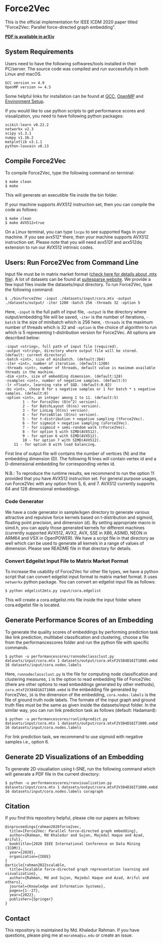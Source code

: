 # Force2Vec
This is the official implementation for IEEE ICDM 2020 paper titled "Force2Vec: Parallel force-directed graph embedding".

[**PDF is available in arXiv**](https://arxiv.org/pdf/2009.10035.pdf)

## System Requirements
Users need to have the following softwares/tools installed in their PC/server. The source code was compiled and run successfully in both Linux and macOS.
```
GCC version >= 4.9
OpenMP version >= 4.5
```
Some helpful links for installation can be found at [GCC](https://gcc.gnu.org/install/), [OpenMP](https://clang-omp.github.io) and [Environment Setup](http://heather.cs.ucdavis.edu/~matloff/158/ToolsInstructions.html#compile_openmp).

If you would like to use python scripts to get performance scores and visualization, you need to have following python packages:
```
scikit-learn v0.22.2
networkx v2.3
scipy v1.3.1
numpy v1.16.2
matplotlib v3.1.1
python-louvain v0.13
```

## Compile Force2Vec
To compile Force2Vec, type the following command on terminal:
```
$ make clean
$ make
```
This will generate an executible file inside the bin folder.

If your machine supports AVX512 instruction set, then you can compile the code as follows:
```
$ make clean
$ make AVX512=true
```
On a Linux terminal, you can type `lscpu` to see supported flags in your machine. If you see avx512\* there, then your machine supports AVX512 instruction set.
Please note that you will need avx512f and avx512dq extension to run our AVX512 intrinsic codes. 

## Users: Run Force2Vec from Command Line

Input file must be in matrix market format ([check here for details about .mtx file](https://math.nist.gov/MatrixMarket/formats.html)). A lot of datasets can be found at [suitesparse website](https://sparse.tamu.edu). We provide a few input files inside the  datasets/input directory. To run Force2Vec, type the following command:
```
$ ./bin/Force2Vec -input ./datasets/input/cora.mtx -output ./datasets/output/ -iter 1200 -batch 256 -threads 32 -option 5
```
Here, `-input` is the full path of input file, `-output` is the directory where output/embedding file will be saved, `-iter` is the number of iterations, `-batch` is the size of minibatch which is 256 here, `-threads` is the maximum number of threads which is 32 and `-option` is the choice of algorithm to run which is 5 representing t-distribution  version for Force2Vec. All options are described below:
```
-input <string>, full path of input file (required).
-output <string>, directory where output file will be stored. (default: current directory)
-batch <int>, size of minibatch. (default:384)
-iter <int>, number of iteration. (default:1200)
-threads <int>, number of threads, default value is maximum available threads in the machine.
-dim <int>, size of embedding dimension. (default:128)
-nsamples <int>, number of negative samples. (default:5)
-lr <float>, learning rate of SGD. (default:0.02)
-bs <int>, chose 0 for s negative samples or 1 for batch * s negative samples. (default:0)
-option <int>, an integer among 1 to 11. (default:5)
        1 - for Force2Vec (O(n^2) version).
        2 - for BatchLayout (O(ns) version).
        3 - for LinLog (O(ns) version).
        4 - for ForceAtlas (O(ns) version).
        5 - for t-distribution + negative sampling (tForce2Vec).
        6 - for sigmoid + negative sampling (sForce2Vec).
        7 - for sigmoid + semi-random walk (rForce2Vec).
        8 - for option 5 with SIMD(AVX512).
        9 - for option 6 with SIMD(AVX512).
        10 - for option 7 with SIMD(AVX512).
	11 - for option 8 with load balancing.
```
First line of output file will contains the number of vertices (N) and the embedding dimension (D). The following N lines will contain vertex id and a D-dimensional embedding for corresponding vertex id.

N.B.: To reproduce the runtime results, we recommend to run the option 11 provided that you have AVX512 instruction set. For general purpose usages, run Force2Vec with any option from  5, 6, and 7. AVX512 currently supports 64 and 128 dimensional embeddings.

### Code Generator ###
We have a code generator in sample/kgen directory to generate various attractive and repulsive force kernels based on t-distribution and sigmoid, floating point precision, and dimension (d). By setting appropriate macro in simd.h, you can apply those generated kernels for different machines (currently supported AVX512, AVX2, AVX, SSE in X86, ASIMD, NEON in ARM64 and VSX in OpenPOWER). We have a script file in that directory as well which can be used to generate all kernels in a range of values of dimension. Please see README file in that directory for details.    

### Convert Edgelist Input File to Matrix Market Format ###
To increase the usability of Force2Vec for other file types, we have a python script that can convert edgelist input format to matrix market format. It uses `networkx` python package. You can convert an edgelist input file as follows:
```
$ python edgelist2mtx.py input/cora.edgelist
``` 
This will create a cora.edgelist.mtx file inside the input folder where cora.edgelist file is located.


## Generate Performance Scores of an Embedding ##

To generate the  quality scores of embeddings by performing prediction task like link prediction, multilabel classification and clustering, choose a file from the performancescores folder and run the python file with specific commands.

```
$ python -u performancescores/runnodeclassclust.py datasets/input/cora.mtx 1 datasets/output/cora.mtxF2V384D16IT1000.embd 16 datasets/input/cora.nodes.labels
```
Here, `runnodeclassclust.py` is the file for computing node classification and clustering measures, `1` is the option to read embedding file of Force2Vec (there are other options to read embeddings generated by other methods), `cora.mtxF2V384D16IT1000.embd` is the embedding file generated by Force2Vec, `16` is the dimension of the embedding, `cora.nodes.labels` is the file of ground truth node labels. The formate of the input graph and ground truth files must be the same as given inside the datasets/input folder. In the similar way, you can run link prediction task as follows (default: Hadamard):

```
$ python -u performancescores/runlinkpredict.py datasets/input/cora.mtx 1 datasets/output/cora.mtxF2V384D16IT1000.embd 16 datasets/input/cora.nodes.labels
```
For link prediction task, we recommend to use sigmoid with negative samples i.e., option 6.

## Generate 2D Visualizations of an Embedding ##
To generate 2D visualiation using t-SNE, run the following command which will generate a PDF file in the current directory:
```
$ python -u performancescores/runvisualization.py datasets/input/cora.mtx 1 datasets/output/cora.mtxF2V384D16IT1000.embd 16 datasets/input/cora.nodes.labels coragraph
```

## Citation
If you find this repository helpful, please cite our papers as follows:

```
@inproceedings{rahman2020force2vec,
  title={Force2Vec: Parallel force-directed graph embedding},
  author={Rahman, Md Khaledur and Sujon, Majedul Haque and Azad, Ariful},
  booktitle={2020 IEEE International Conference on Data Mining (ICDM)},
  year={2020},
  organization={IEEE}
}
@article{rahman2022scalable,
  title={Scalable force-directed graph representation learning and visualization},
  author={Rahman, Md and Sujon, Majedul Haque and Azad, Ariful and others},
  journal={Knowledge and Information Systems},
  pages={1--27},
  year={2022},
  publisher={Springer}
}
```
## Contact 
This repository is maintained by Md. Khaledur Rahman. If you have questions, please ping me at `morahma@iu.edu` or create an issue.
